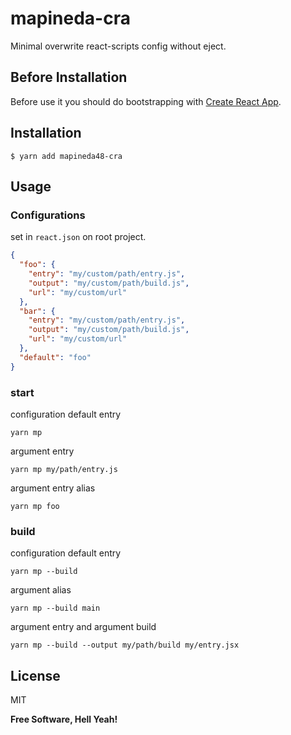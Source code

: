 # mapineda-cra

Minimal overwrite react-scripts config without eject.

## Before Installation

Before use it you should do bootstrapping with [Create React App](https://github.com/facebook/create-react-app).

## Installation

`$ yarn add mapineda48-cra`

## Usage

### Configurations

set in `react.json` on root project.

```json
{
  "foo": {
    "entry": "my/custom/path/entry.js",
    "output": "my/custom/path/build.js",
    "url": "my/custom/url"
  },
  "bar": {
    "entry": "my/custom/path/entry.js",
    "output": "my/custom/path/build.js",
    "url": "my/custom/url"
  },
  "default": "foo"
}
```

### start

configuration default entry

```shell
yarn mp
```

argument entry

```shell
yarn mp my/path/entry.js
```

argument entry alias

```shell
yarn mp foo
```

### build

configuration default entry

```shell
yarn mp --build
```

argument alias

```shell
yarn mp --build main
```

argument entry and argument build

```shell
yarn mp --build --output my/path/build my/entry.jsx
```

## License

MIT

**Free Software, Hell Yeah!**
